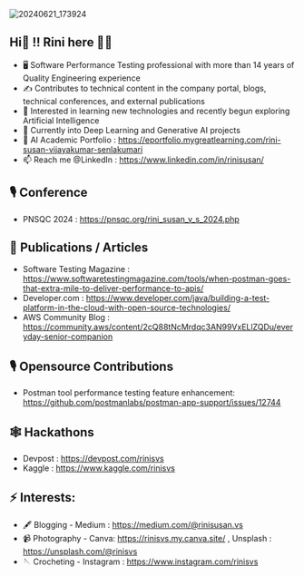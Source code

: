 ![20240621_173924](https://github.com/user-attachments/assets/5edba458-df18-413f-a6a2-eb700025f067)

## Hi👋 !! Rini here 🦸‍♀️

<!--
**rinisvs/rinisvs** is a ✨ _special_ ✨ repository because its `README.md` (this file) appears on your GitHub profile.
-->

- 🖥️ Software Performance Testing professional with more than 14 years of Quality Engineering experience
- ✍️ Contributes to technical content in the company portal, blogs, technical conferences, and external publications
- 🌱 Interested in learning new technologies and recently begun exploring Artificial Intelligence
- 🔭 Currently into Deep Learning and Generative AI projects
- 📗 AI Academic Portfolio : https://eportfolio.mygreatlearning.com/rini-susan-vijayakumar-senlakumari
- 📫 Reach me @LinkedIn : https://www.linkedin.com/in/rinisusan/


##  🎙️ Conference
   -   PNSQC 2024 : https://pnsqc.org/rini_susan_v_s_2024.php
##  📖 Publications / Articles
   - Software Testing Magazine : https://www.softwaretestingmagazine.com/tools/when-postman-goes-that-extra-mile-to-deliver-performance-to-apis/
   - Developer.com : https://www.developer.com/java/building-a-test-platform-in-the-cloud-with-open-source-technologies/
   - AWS Community Blog : https://community.aws/content/2cQ88tNcMrdqc3AN99VxELlZQDu/everyday-senior-companion
##  🎙️ Opensource Contributions
   -   Postman tool performance testing feature enhancement: https://github.com/postmanlabs/postman-app-support/issues/12744
##  🕸️ Hackathons
   - Devpost : https://devpost.com/rinisvs
   - Kaggle : https://www.kaggle.com/rinisvs
  
##  ⚡ Interests:
   - 🖋️ Blogging -
     Medium : https://medium.com/@rinisusan.vs
  - 📹 Photography - 
    Canva: https://rinisvs.my.canva.site/ ,
    Unsplash : https://unsplash.com/@rinisvs
  - 🪡 Crocheting -
    Instagram : https://www.instagram.com/rinisvs
     

